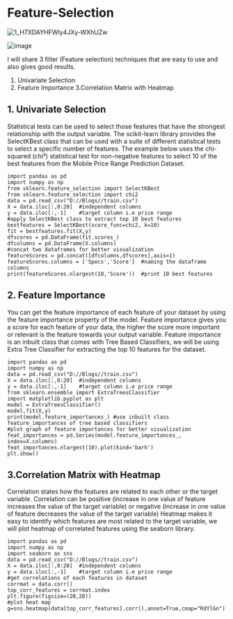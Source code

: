 # Feature-Selection

![1_H7XDAYHFWIy4JXy-WXhUZw](https://user-images.githubusercontent.com/86042628/140170825-ecada75f-e199-44a0-a60f-4c33ca7428c3.jpeg)

![image](https://user-images.githubusercontent.com/86042628/140192477-69f88401-69e4-4d48-b462-9d6465310ee8.png)


I will share 3 filter (Feature selection) techniques that are easy to use and also gives good results.
1. Univariate Selection
2. Feature Importance
3.Correlation Matrix with Heatmap

## 1. Univariate Selection
Statistical tests can be used to select those features that have the strongest relationship with the output variable.
The scikit-learn library provides the SelectKBest class that can be used with a suite of different statistical tests to select a specific number of features.
The example below uses the chi-squared (chi²) statistical test for non-negative features to select 10 of the best features from the Mobile Price Range Prediction Dataset.

`import pandas as pd`          
`import numpy as np`  
`from sklearn.feature_selection import SelectKBest`  
`from sklearn.feature_selection import chi2`  
`data = pd.read_csv("D://Blogs//train.csv")`  
`X = data.iloc[:,0:20]  #independent columns`  
`y = data.iloc[:,-1]    #target column i.e price range`  
`#apply SelectKBest class to extract top 10 best features`  
`bestfeatures = SelectKBest(score_func=chi2, k=10)`  
`fit = bestfeatures.fit(X,y)`  
`dfscores = pd.DataFrame(fit.scores_)`  
`dfcolumns = pd.DataFrame(X.columns)`  
`#concat two dataframes for better visualization`   
`featureScores = pd.concat([dfcolumns,dfscores],axis=1)`  
`featureScores.columns = ['Specs','Score']  #naming the dataframe columns`  
`print(featureScores.nlargest(10,'Score'))  #print 10 best features` 

## 2. Feature Importance
You can get the feature importance of each feature of your dataset by using the feature importance property of the model.
Feature importance gives you a score for each feature of your data, the higher the score more important or relevant is the feature towards your output variable.
Feature importance is an inbuilt class that comes with Tree Based Classifiers, we will be using Extra Tree Classifier for extracting the top 10 features for the dataset.

`import pandas as pd`    
`import numpy as np`    
`data = pd.read_csv("D://Blogs//train.csv")`  
`X = data.iloc[:,0:20]  #independent columns`  
`y = data.iloc[:,-1]    #target column i.e price range`  
`from sklearn.ensemble import ExtraTreesClassifier`  
`import matplotlib.pyplot as plt`  
`model = ExtraTreesClassifier()`  
`model.fit(X,y)`  
`print(model.feature_importances_) #use inbuilt class feature_importances of tree based classifiers`  
`#plot graph of feature importances for better visualization`  
`feat_importances = pd.Series(model.feature_importances_, index=X.columns)`  
`feat_importances.nlargest(10).plot(kind='barh')`  
`plt.show()`  

## 3.Correlation Matrix with Heatmap
Correlation states how the features are related to each other or the target variable.
Correlation can be positive (increase in one value of feature increases the value of the target variable) or negative (increase in one value of feature decreases the value of the target variable)
Heatmap makes it easy to identify which features are most related to the target variable, we will plot heatmap of correlated features using the seaborn library.

`import pandas as pd`  
`import numpy as np`  
`import seaborn as sns`  
`data = pd.read_csv("D://Blogs//train.csv")`  
`X = data.iloc[:,0:20]  #independent columns`  
`y = data.iloc[:,-1]    #target column i.e price range`  
`#get correlations of each features in dataset`  
`corrmat = data.corr()`  
`top_corr_features = corrmat.index`  
`plt.figure(figsize=(20,20))`  
`#plot heat map`  
`g=sns.heatmap(data[top_corr_features].corr(),annot=True,cmap="RdYlGn")`  


